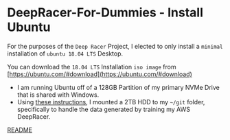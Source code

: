 # **DeepRacer-For-Dummies - Install Ubuntu**

For the purposes of the `Deep Racer` Project, I elected to only install a `minimal` installation of `ubuntu 18.04 LTS` Desktop.

You can download the `18.04 LTS` Installation `iso image` from [https://ubuntu.com/#download](https://ubuntu.com/#download)

* I am running Ubuntu off of a 128GB Partition of my primary NVMe Drive that is shared with Windows.
* Using [these instructions](./docs/mount_drive.md), I mounted a 2TB HDD to my `~/git` folder, specifically to handle the data generated by training my AWS DeepRacer.

[README](../README.md)
